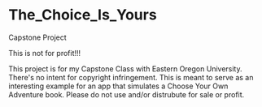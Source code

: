 # The_Choice_Is_Yours
Capstone Project

This is not for profit!!!

This project is for my Capstone Class with Eastern Oregon University. There's no intent for copyright infringement. This is meant to serve as an interesting example for an app that simulates a Choose Your Own Adventure book. Please do not use and/or distrubute for sale or profit.
